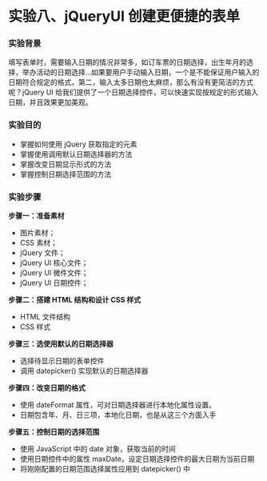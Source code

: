 # 实验八、jQueryUI 创建更便捷的表单

### 实验背景

填写表单时，需要输入日期的情况非常多，如订车票的日期选择，出生年月的选择，举办活动的日期选择...如果要用户手动输入日期，一个是不能保证用户输入的日期符合规定的格式，第二，输入太多日期也太麻烦，那么有没有更简洁的方式呢？jQuery UI 给我们提供了一个日期选择控件，可以快速实现按规定的形式输入日期，并且效果更加美观。

### 实验目的

- 掌握如何使用 jQuery 获取指定的元素
- 掌握使用调用默认日期选择器的方法
- 掌握改变日期显示形式的方法
- 掌握控制日期选择范围的方法

### 实验步骤

**步骤一：准备素材**
- 图片素材；
- CSS 素材；
- jQuery 文件；
- jQuery UI 核心文件；
- jQuery UI 微件文件；
- jQuery UI 日期控件；

**步骤二：搭建 HTML 结构和设计 CSS 样式**

- HTML 文件结构
- CSS 样式

**步骤三：选使用默认的日期选择器**
- 选择待显示日期的表单控件
- 调用 datepicker() 实现默认的日期选择器

**步骤四：改变日期的格式**
- 使用 dateFormat 属性，可对日期选择器进行本地化属性设置。
- 日期包含年、月、日三项，本地化日期，也是从这三个方面入手

**步骤五：控制日期的选择范围**
- 使用 JavaScript 中的 date 对象，获取当前的时间
- 使用日期控件中的属性 maxDate，设定日期选择控件的最大日期为当前日期
- 将刚刚配置的日期范围选择属性应用到 datepicker() 中
